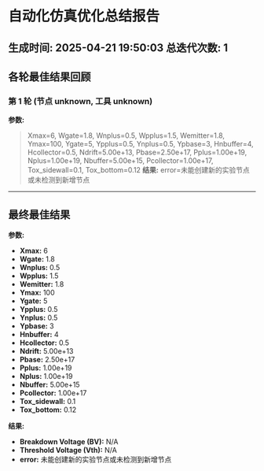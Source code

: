 # 自动化仿真优化总结报告
**生成时间:** 2025-04-21 19:50:03
**总迭代次数:** 1
---
## 各轮最佳结果回顾

### 第 1 轮 (节点 unknown, 工具 unknown)
**参数:**
> Xmax=6, Wgate=1.8, Wnplus=0.5, Wpplus=1.5, Wemitter=1.8, Ymax=100, Ygate=5, Ypplus=0.5, Ynplus=0.5, Ypbase=3, Hnbuffer=4, Hcollector=0.5, Ndrift=5.00e+13, Pbase=2.50e+17, Pplus=1.00e+19, Nplus=1.00e+19, Nbuffer=5.00e+15, Pcollector=1.00e+17, Tox_sidewall=0.1, Tox_bottom=0.12
**结果:**
> error=未能创建新的实验节点或未检测到新增节点

---
## 最终最佳结果
**参数:**
- **Xmax:** 6
- **Wgate:** 1.8
- **Wnplus:** 0.5
- **Wpplus:** 1.5
- **Wemitter:** 1.8
- **Ymax:** 100
- **Ygate:** 5
- **Ypplus:** 0.5
- **Ynplus:** 0.5
- **Ypbase:** 3
- **Hnbuffer:** 4
- **Hcollector:** 0.5
- **Ndrift:** 5.00e+13
- **Pbase:** 2.50e+17
- **Pplus:** 1.00e+19
- **Nplus:** 1.00e+19
- **Nbuffer:** 5.00e+15
- **Pcollector:** 1.00e+17
- **Tox_sidewall:** 0.1
- **Tox_bottom:** 0.12

**结果:**
- **Breakdown Voltage (BV):** N/A
- **Threshold Voltage (Vth):** N/A
- **error:** 未能创建新的实验节点或未检测到新增节点